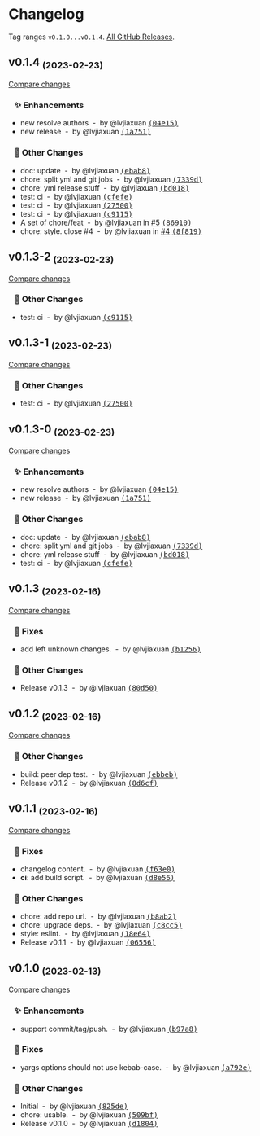 # Changelog

Tag ranges `v0.1.0...v0.1.4`. [All GitHub Releases](https://github.com/lvjiaxuan/release/releases).

## v0.1.4 <sub>(2023-02-23)</sub>
[Compare changes](https://github.com/lvjiaxuan/release/compare/v0.1.3-2...main)

### &nbsp;&nbsp;&nbsp;✨ Enhancements

- new resolve authors &nbsp;-&nbsp; by @lvjiaxuan [<samp>(04e15)</samp>](https://github.com/lvjiaxuan/release/commit/04e156f)
- new release &nbsp;-&nbsp; by @lvjiaxuan [<samp>(1a751)</samp>](https://github.com/lvjiaxuan/release/commit/1a75193)

### &nbsp;&nbsp;&nbsp;📌 Other Changes

- doc: update &nbsp;-&nbsp; by @lvjiaxuan [<samp>(ebab8)</samp>](https://github.com/lvjiaxuan/release/commit/ebab8dd)
- chore: split yml and  git jobs &nbsp;-&nbsp; by @lvjiaxuan [<samp>(7339d)</samp>](https://github.com/lvjiaxuan/release/commit/7339d3e)
- chore: yml release stuff &nbsp;-&nbsp; by @lvjiaxuan [<samp>(bd018)</samp>](https://github.com/lvjiaxuan/release/commit/bd0184a)
- test: ci &nbsp;-&nbsp; by @lvjiaxuan [<samp>(cfefe)</samp>](https://github.com/lvjiaxuan/release/commit/cfefe04)
- test: ci &nbsp;-&nbsp; by @lvjiaxuan [<samp>(27500)</samp>](https://github.com/lvjiaxuan/release/commit/2750080)
- test: ci &nbsp;-&nbsp; by @lvjiaxuan [<samp>(c9115)</samp>](https://github.com/lvjiaxuan/release/commit/c9115bb)
- A set of chore/feat &nbsp;-&nbsp; by @lvjiaxuan in [#5](https://github.com/lvjiaxuan/release/issues/5) [<samp>(86910)</samp>](https://github.com/lvjiaxuan/release/commit/8691057)
- chore: style. close #4 &nbsp;-&nbsp; by @lvjiaxuan in [#4](https://github.com/lvjiaxuan/release/issues/4) [<samp>(8f819)</samp>](https://github.com/lvjiaxuan/release/commit/8f819c8)

## v0.1.3-2 <sub>(2023-02-23)</sub>
[Compare changes](https://github.com/lvjiaxuan/release/compare/v0.1.3-1...v0.1.3-2)

### &nbsp;&nbsp;&nbsp;📌 Other Changes

- test: ci &nbsp;-&nbsp; by @lvjiaxuan [<samp>(c9115)</samp>](https://github.com/lvjiaxuan/release/commit/c9115bb)

## v0.1.3-1 <sub>(2023-02-23)</sub>
[Compare changes](https://github.com/lvjiaxuan/release/compare/v0.1.3-0...v0.1.3-1)

### &nbsp;&nbsp;&nbsp;📌 Other Changes

- test: ci &nbsp;-&nbsp; by @lvjiaxuan [<samp>(27500)</samp>](https://github.com/lvjiaxuan/release/commit/2750080)

## v0.1.3-0 <sub>(2023-02-23)</sub>
[Compare changes](https://github.com/lvjiaxuan/release/compare/v0.1.3...v0.1.3-0)

### &nbsp;&nbsp;&nbsp;✨ Enhancements

- new resolve authors &nbsp;-&nbsp; by @lvjiaxuan [<samp>(04e15)</samp>](https://github.com/lvjiaxuan/release/commit/04e156f)
- new release &nbsp;-&nbsp; by @lvjiaxuan [<samp>(1a751)</samp>](https://github.com/lvjiaxuan/release/commit/1a75193)

### &nbsp;&nbsp;&nbsp;📌 Other Changes

- doc: update &nbsp;-&nbsp; by @lvjiaxuan [<samp>(ebab8)</samp>](https://github.com/lvjiaxuan/release/commit/ebab8dd)
- chore: split yml and  git jobs &nbsp;-&nbsp; by @lvjiaxuan [<samp>(7339d)</samp>](https://github.com/lvjiaxuan/release/commit/7339d3e)
- chore: yml release stuff &nbsp;-&nbsp; by @lvjiaxuan [<samp>(bd018)</samp>](https://github.com/lvjiaxuan/release/commit/bd0184a)
- test: ci &nbsp;-&nbsp; by @lvjiaxuan [<samp>(cfefe)</samp>](https://github.com/lvjiaxuan/release/commit/cfefe04)

## v0.1.3 <sub>(2023-02-16)</sub>
[Compare changes](https://github.com/lvjiaxuan/release/compare/v0.1.2...v0.1.3)

### &nbsp;&nbsp;&nbsp;🐛 Fixes

- add left unknown changes. &nbsp;-&nbsp; by @lvjiaxuan [<samp>(b1256)</samp>](https://github.com/lvjiaxuan/release/commit/b125624)

### &nbsp;&nbsp;&nbsp;📌 Other Changes

- Release v0.1.3 &nbsp;-&nbsp; by @lvjiaxuan [<samp>(80d50)</samp>](https://github.com/lvjiaxuan/release/commit/80d5084)

## v0.1.2 <sub>(2023-02-16)</sub>
[Compare changes](https://github.com/lvjiaxuan/release/compare/v0.1.1...v0.1.2)

### &nbsp;&nbsp;&nbsp;📌 Other Changes

- build: peer dep test. &nbsp;-&nbsp; by @lvjiaxuan [<samp>(ebbeb)</samp>](https://github.com/lvjiaxuan/release/commit/ebbeb89)
- Release v0.1.2 &nbsp;-&nbsp; by @lvjiaxuan [<samp>(8d6cf)</samp>](https://github.com/lvjiaxuan/release/commit/8d6cf1f)

## v0.1.1 <sub>(2023-02-16)</sub>
[Compare changes](https://github.com/lvjiaxuan/release/compare/v0.1.0...v0.1.1)

### &nbsp;&nbsp;&nbsp;🐛 Fixes

- changelog content. &nbsp;-&nbsp; by @lvjiaxuan [<samp>(f63e0)</samp>](https://github.com/lvjiaxuan/release/commit/f63e06c)
- **ci**: add build script. &nbsp;-&nbsp; by @lvjiaxuan [<samp>(d8e56)</samp>](https://github.com/lvjiaxuan/release/commit/d8e56c4)

### &nbsp;&nbsp;&nbsp;📌 Other Changes

- chore: add repo url. &nbsp;-&nbsp; by @lvjiaxuan [<samp>(b8ab2)</samp>](https://github.com/lvjiaxuan/release/commit/b8ab278)
- chore: upgrade deps. &nbsp;-&nbsp; by @lvjiaxuan [<samp>(c8cc5)</samp>](https://github.com/lvjiaxuan/release/commit/c8cc584)
- style: eslint. &nbsp;-&nbsp; by @lvjiaxuan [<samp>(18e64)</samp>](https://github.com/lvjiaxuan/release/commit/18e6429)
- Release v0.1.1 &nbsp;-&nbsp; by @lvjiaxuan [<samp>(06556)</samp>](https://github.com/lvjiaxuan/release/commit/06556f5)

## v0.1.0 <sub>(2023-02-13)</sub>
[Compare changes](https://github.com/lvjiaxuan/release/compare/...v0.1.0)

### &nbsp;&nbsp;&nbsp;✨ Enhancements

- support commit/tag/push. &nbsp;-&nbsp; by @lvjiaxuan [<samp>(b97a8)</samp>](https://github.com/lvjiaxuan/release/commit/b97a8df)

### &nbsp;&nbsp;&nbsp;🐛 Fixes

- yargs options should not use kebab-case. &nbsp;-&nbsp; by @lvjiaxuan [<samp>(a792e)</samp>](https://github.com/lvjiaxuan/release/commit/a792eed)

### &nbsp;&nbsp;&nbsp;📌 Other Changes

- Initial &nbsp;-&nbsp; by @lvjiaxuan [<samp>(825de)</samp>](https://github.com/lvjiaxuan/release/commit/825dea1)
- chore: usable. &nbsp;-&nbsp; by @lvjiaxuan [<samp>(509bf)</samp>](https://github.com/lvjiaxuan/release/commit/509bfd9)
- Release v0.1.0 &nbsp;-&nbsp; by @lvjiaxuan [<samp>(d1804)</samp>](https://github.com/lvjiaxuan/release/commit/d1804e3)